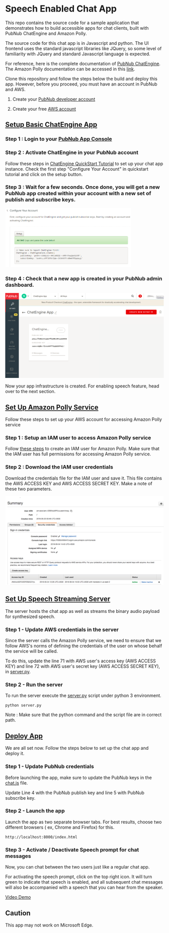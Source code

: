 # Speech Enabled Chat App

This repo contains the source code for a sample application that demonstrates how to build accessible apps for chat clients, built with PubNub ChatEngine and Amazon Polly.

The source code for this chat app is in Javascript and python. The UI frontend uses the standard javascript libraries like JQuery, so some level of familiarity with JQuery and standard Javascript language is expected.

For reference, here is the complete documentation of [PubNub ChatEngine](https://www.pubnub.com/products/chatengine/). The Amazon Polly documentation can be accessed in this [link](https://aws.amazon.com/polly/).

Clone this repository and follow the steps below the build and deploy this app. However, before you proceed, you must have an account in PubNub and AWS.

1. Create your [PubNub developer account](https://admin.pubnub.com/)

2. Create your free [AWS account](https://portal.aws.amazon.com/billing/signup#/start)

## [Setup Basic ChatEngine App](#setup-basic-chatengine-app)

### Step 1 : Login to your [PubNub App Console](https://admin.pubnub.com/)

### Step 2 : Activate ChatEngine in your PubNub account

Follow these steps in [ChatEngine QuickStart Tutorial](https://www.pubnub.com/docs/tutorials/chatengine#step-one-pubnub-keys) to set up your chat app instance. Check the first step "Configure Your Account" in quickstart tutorial and click on the setup button.

### Step 3 : Wait for a few seconds. Once done, you will get a new PubNub app created within your account with a new set of publish and subscribe keys.

<img src="screenshots/step3-chatengine-activation.png" width="400">

### Step 4 : Check that a new app is created in your PubNub admin dashboard.

<img src="screenshots/step4-chatengine-app-creation.png" width="600">

Now your app infrastructure is created. For enabling speech feature, head over to the next section.

## [Set Up Amazon Polly Service](#set-up-amazon-polly-service)

Follow these steps to set up your AWS account for accessing Amazon Polly service

### Step 1 : Setup an IAM user to access Amazon Polly service

Follow [these steps](https://docs.aws.amazon.com/polly/latest/dg/setting-up.html) to create an IAM user for Amazon Polly. Make sure that the IAM user has full permissions for accessing Amazon Polly service. 

### Step 2 : Download the IAM user credentials

Download the credentials file for the IAM user and save it. This file contains the AWS ACCESS KEY and AWS ACCESS SECRET KEY. Make a note of these two parameters. 

<img src="screenshots/step2-awsIAM.png" width="600">

## [Set Up Speech Streaming Server](#set-up-speech-streaming-server)

The server hosts the chat app as well as streams the binary audio payload for synthesized speech.

### Step 1 - Update AWS credentials in the server

Since the server calls the Amazon Polly service, we need to ensure that we follow AWS's norms of defining the credentials of the user on whose behalf the service will be called.

To do this, update the line 71 with AWS user's access key (AWS ACCESS KEY) and line 72 with AWS user's secret key (AWS ACCESS SECRET KEY), in [server.py](/server.py).

### Step 2 - Run the server

To run the server execute the [server.py](/server.py) script under python 3 environment.

    python server.py
    
Note : Make sure that the python command and the script file are in correct path.

## [Deploy App](#deploy-app)

We are all set now. Follow the steps below to set up the chat app and deploy it.

### Step 1 - Update PubNub credentials

Before launching the app, make sure to update the PubNub keys in the [chat.js](/chat.js) file.

Update Line 4 with the PubNub publish key and line 5 with PubNub subscribe key.

### Step 2 - Launch the app

Launch the app as two separate browser tabs. For best results, choose two different browsers ( ex, Chrome and Firefox) for this.

    http://localhost:8000/index.html

### Step 3 - Activate / Deactivate Speech prompt for chat messages

Now, you can chat between the two users just like a regular chat app. 

For activating the speech prompt, click on the top right icon. It will turn green to indicate that speech is enabled, and all subsequent chat messages will also be accompanied with a speech that you can hear from the speaker. 

[Video Demo](
https://github.com/shyampurk/SpeechEnabledChatApp/blob/master/screenshots/screencast.mp4)

## Caution

This app may not work on Microsoft Edge. 

